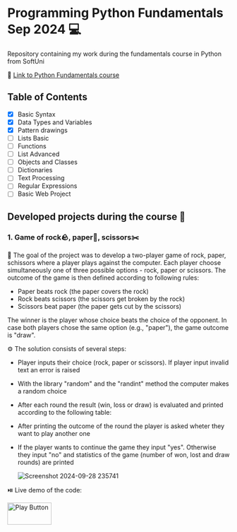 # **Programming Python Fundamentals Sep 2024** 💻

Repository containing my work during the fundamentals course in Python from SoftUni

🔗 [Link to Python Fundamentals course](https://softuni.bg/trainings/4693/programming-fundamentals-with-python-september-2024)

## **Table of Contents**

- [x] Basic Syntax
- [x] Data Types and Variables
- [x] Pattern drawings
- [ ] Lists Basic
- [ ] Functions
- [ ] List Advanced
- [ ] Objects and Classes
- [ ] Dictionaries
- [ ] Text Processing
- [ ] Regular Expressions
- [ ] Basic Web Project

## **Developed projects during the course** 📖

### 1. Game of rock🪨, paper📄, scissors✂️

🚀 The goal of the project was to develop a two-player game of rock, paper, schissors where a player plays against the computer. Each player choose simultaneously one of three possible options - rock, paper or scissors. The outcome of the game is then defined according to following rules:
- Paper beats rock (the paper covers the rock)
- Rock beats scissors (the scissors get broken by the rock)
- Scissors beat paper (the paper gets cut by the scissors)

The winner is the player whose choice beats the choice of the opponent. In case both players chose the same option (e.g., "paper"), the game outcome is "draw".

⚙️ The solution consists of several steps:
- Player inputs their choice (rock, paper or scissors). If player input invalid text an error is raised
- With the library "random" and the "randint" method the computer makes a random choice
- After each round the result (win, loss or draw) is evaluated and printed according to the following table: <!--![image](https://github.com/user-attachments/assets/be36617d-7c00-48fc-92b0-de5537077f7a) -->
- After printing the outcome of the round the player is asked wheter they want to play another one
- If the player wants to continue the game they input "yes". Otherwise they input "no" and statistics of the game (number of won, lost and draw rounds) are printed
  
  ![Screenshot 2024-09-28 235741](https://github.com/user-attachments/assets/8599fd35-1c01-4399-ba6f-06efb6f8a6e4)

⏯️ Live demo of the code:

 [<img alt="Play Button" src="https://github.com/user-attachments/assets/458c9ed7-0521-4f88-9eef-cbd555bb7511" width="100" height="50"/>](https://replit.com/@ivetar/RockPaperScissorsbyIveta)

